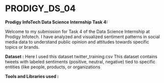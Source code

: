 # PRODIGY_DS_04

**Prodigy InfoTech Data Science Internship Task 4:**

Welcome to my submission for Task 4 of the Data Science Internship at Prodigy Infotech. I have analyzed and visualized sentiment patterns in social media data to understand public opinion and attitudes towards specific topics or brands.

**Dataset :** Here I used this dataset twitter_training.csv
This dataset contains tweets with labeled sentiments (positive, neutral, negative) tied to specific entities (like people, products, or organizations

**Tools and Libraries used :**

